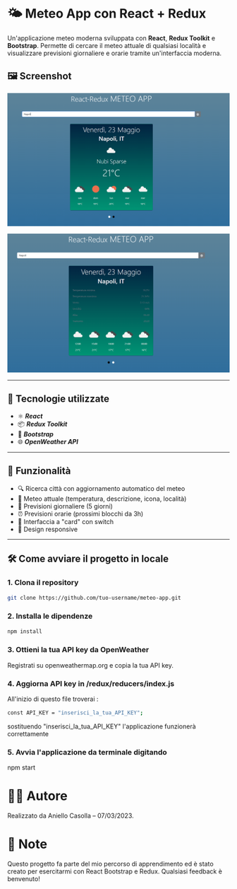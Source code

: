 # 🌤️ Meteo App con React + Redux

Un'applicazione meteo moderna sviluppata con **React**, **Redux Toolkit** e **Bootstrap**. Permette di cercare il meteo attuale di qualsiasi località e visualizzare previsioni giornaliere e orarie tramite un'interfaccia moderna.

## 🖼️ Screenshot

![screenshot1](./src/screenshot1.png)

![screenshot2](./src/screenshot2.png)

---

## 🚀 Tecnologie utilizzate

- ⚛️ ***React***
- 📦 ***Redux Toolkit***
- 🎨 ***Bootstrap***
- 🌐 ***OpenWeather API***

---

## 📸 Funzionalità

- 🔍 Ricerca città con aggiornamento automatico del meteo
- 📍 Meteo attuale (temperatura, descrizione, icona, località)
- 📅 Previsioni giornaliere (5 giorni)
- ⏰ Previsioni orarie (prossimi blocchi da 3h)
- 🧭 Interfaccia a "card" con switch
- 📱 Design responsive

---

## 🛠️ Come avviare il progetto in locale

### 1. Clona il repository

```bash
git clone https://github.com/tuo-username/meteo-app.git
```

### 2. Installa le dipendenze

```bash
npm install
```

### 3. Ottieni la tua API key da OpenWeather

Registrati su openweathermap.org e copia la tua API key.

### 4. Aggiorna API key in /redux/reducers/index.js

All'inizio di questo file troverai :

```bash
const API_KEY = "inserisci_la_tua_API_KEY";
```

sostituendo "inserisci_la_tua_API_KEY" l'applicazione funzionerà correttamente

### 5. Avvia l'applicazione da terminale digitando

npm start

# 👨‍💻 Autore
Realizzato da Aniello Casolla – 07/03/2023.

# 📌 Note
Questo progetto fa parte del mio percorso di apprendimento ed è stato creato per esercitarmi con React Bootstrap e Redux. Qualsiasi feedback è benvenuto!